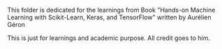 This folder is dedicated for the learnings from Book "Hands-on Machine Learning with Scikit-Learn, Keras, and TensorFlow" written by Aurélien Géron

This is just for learnings and academic purpose. All credit goes to him.